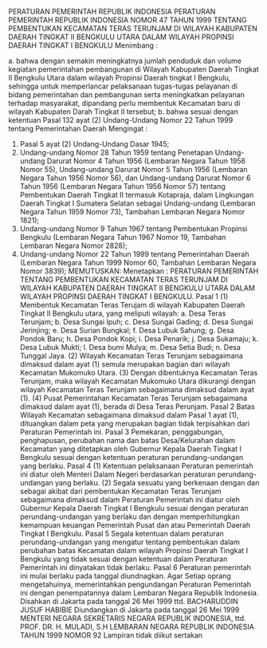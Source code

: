  PERATURAN PEMERINTAH REPUBLIK INDONESIA PERATURAN PEMERINTAH REPUBLIK INDONESIA NOMOR 47 TAHUN 1999 TENTANG PEMBENTUKAN KECAMATAN TERAS TERUNJAM DI WILAYAH KABUPATEN DAERAH TINGKAT II BENGKULU UTARA DALAM WILAYAH PROPINSI DAERAH TINGKAT I BENGKULU
Menimbang :

a. bahwa dengan semakin meningkatnya jumlah penduduk dan volume kegiatan pemerintahan pembangunan di Wilayah Kabupaten Daerah Tingkat II Bengkulu Utara dalam wilayah Propinsi Daerah tingkat I Bengkulu, sehingga untuk memperlancar pelaksanaan tugas-tugas pelayanan di bidang pemerintahan dan pembangunan serta meningkatkan pelayanan terhadap masyarakat, dipandang perlu membentuk Kecamatan baru di wilayah Kabupaten Darah Tingkat II tersebut;
b. bahwa sesuai dengan ketentuan Pasal 132 ayat (2) Undang-Undang Nomor 22 Tahun 1999 tentang Pemerintahan Daerah
Mengingat :

1. Pasal 5 ayat (2) Undang-Undang Dasar 1945;
2. Undang-undang Nomor 28 Tahun 1959 tentang Penetapan Undang-undang Darurat Nomor 4 Tahun 1956 (Lembaran Negara Tahun 1956 Nomor 55), Undang-undang Darurat Nomor 5 Tahun 1956 (Lembaran Negara Tahun 1956 Nomor 56), dan Undang-undang Darurat Nomor 6 Tahun 1956 (Lembaran Negara Tahun 1956 Nomor 57) tentang Pembentukan Daerah Tingkat II termasuk Kotapraja, dalam Lingkungan Daerah Tingkat I Sumatera Selatan sebagai Undang-undang (Lembaran Negara Tahun 1959 Nomor 73), Tambahan Lembaran Negara Nomor 1821);
3. Undang-undang Nomor 9 Tahun 1967 tentang Pembentukan Propinsi Bengkulu (Lembaran Negara Tahun 1967 Nomor 19, Tambahan Lembaran Negara Nomor 2828);
4. Undang-undang Nomor 22 Tahun 1999 tentang Pemerintahan Daerah (Lembaran Negara Tahun 1999 Nomor 60, Tambahan Lembaran Negara Nomor 3839);
MEMUTUSKAN:
 Menetapkan : PERATURAN PEMERINTAH TENTANG PEMBENTUKAN KECAMATAN TERAS TERUNJAM DI WILAYAH KABUPATEN DAERAH TINGKAT II BENGKULU UTARA DALAM WILAYAH PROPINSI DAERAH TINGKAT I BENGKULU.
Pasal 1
(1) Membentuk Kecamatan Teras Terujam di wilayah Kabupaten Daerah Tingkat II Bengkulu utara, yang meliputi wilayah:
a. Desa Teras Terunjam;
b. Desa Sungai Ipuh;
c. Desa Sungai Gading;
d. Desa Sungai Jerinjing;
e. Desa Surian Bungkal;
f. Desa Lubuk Sahung;
g. Desa Pondok Baru;
h. Desa Pondok Kopi;
i. Desa Penarik;
j. Desa Sukamaju;
k. Desa Lubuk Mukti;
l. Desa bumi Mulya;
m. Desa Setia Budi;
n. Desa Tunggal Jaya.
(2) Wilayah Kecamatan Teras Terunjam sebagaimana dimaksud dalam ayat (1) semula merupakan bagian dari wilayah Kecamatan Mukomuko Utara.
(3) Dengan dibentuknya Kecamatan Teras Terunjam, maka wilayah Kecamatan Mukomuko Utara dikurangi dengan wilayah Kecamatan Teras Terunjam sebagaimana dimaksud dalam ayat (1).
(4) Pusat Pemerintahan Kecamatan Teras Terunjam sebagaimana dimaksud dalam ayat (1), berada di Desa Teras Perunjam.
Pasal 2
Batas Wilayah Kecamatan sebagaimana dimaksud dalam Pasal 1 ayat (1), dituangkan dalam peta yang merupakan bagian tidak terpisahkan dari Peraturan Pemerintah ini.
Pasal 3
Pemekaran, penggabungan, penghapusan, perubahan nama dan batas Desa/Kelurahan dalam Kecamatan yang ditetapkan oleh Gubernur Kepala Daerah Tingkat I Bengkulu sesuai dengan ketentuan peraturan perundang-undangan yang berlaku.
Pasal 4
(1) Ketentuan pelaksanaan Peraturan pemerintah ini diatur oleh Menteri Dalam Negeri berdasarkan peraturan perundang-undangan yang berlaku.
(2) Segala sesuatu yang berkenaan dengan dan sebagai akibat dari pembentukan Kecamatan Teras Terunjam sebagaimana dimaksud dalam Peraturan Pemerintah ini diatur oleh Gubernur Kepala Daerah Tingkat I Bengkulu sesuai dengan peraturan perundang-undangan yang berlaku dan dengan memperhitungkan kemampuan keuangan Pemerintah Pusat dan atau Pemerintah Daerah Tingkat I Bengkulu.
Pasal 5
Segala ketentuan dalam peraturan perundang-undangan yang mengatur tentang pembentukan dalam perubahan batas Kecamatan dalam wilayah Propinsi Daerah Tingkat I Bengkulu yang tidak sesuai dengan ketentuan dalam Peraturan Pemerintah ini dinyatakan tidak berlaku.
Pasal 6
Peraturan pemerintah ini mulai berlaku pada tanggal diundnagkan. Agar Setiap oprang mengetahuinya, memerintahkan pengundangan Peraturan Pemerintah ini dengan penempatannya dalam Lembaran Negara Republik Indonesia. Disahkan di Jakarta pada tanggal 26 Mei 1999 ttd. BACHARUDDIN JUSUF HABIBIE Diundangkan di Jakarta pada tanggal 26 Mei 1999 MENTERI NEGARA SEKRETARIS NEGARA REPUBLIK INDONESIA, ttd. PROF. DR. H. MULADI, S.H LEMBARAN NEGARA REPUBLIK INDONESIA TAHUN 1999 NOMOR 92 Lampiran tidak diikut sertakan